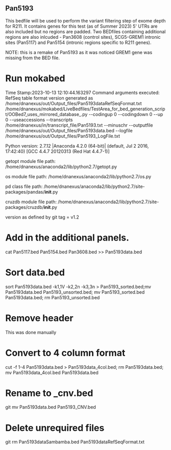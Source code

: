 ## Pan5193
This bedfile will be used to perform the variant filtering step of exome depth for R211. It contains genes for this test (as of Summer 2023) 5' UTRs are also included but no regions are padded. Two BEDfiles containing additional regions are also inlcuded - Pan3608 (control sites), SCG5-GREM1 intronic sites (Pan5117) and Pan5154 (intronic regions specific to R211 genes).

NOTE: this is a remake of Pan5193 as it was noticed GREM1 gene was missing from the BED file. 

# Run mokabed
Time Stamp:2023-10-13 12:10:44.163297
Command arguments executed:
RefSeq table format version generated as /home/dnanexus/out/Output_files/Pan5193dataRefSeqFormat.txt
/home/dnanexus/mokabed/LiveBedfiles/TestArea_for_bed_generation_script/OOBed7_uses_mirrored_database_.py --codingup 0 --codingdown 0 --up 0 --useaccessions --transcripts /home/dnanexus/in/transcript_file/Pan5193.txt --minuschr --outputfile /home/dnanexus/out/Output_files/Pan5193data.bed --logfile /home/dnanexus/out/Output_files/Pan5193_LogFile.txt 

 Python version: 2.7.12 |Anaconda 4.2.0 (64-bit)| (default, Jul  2 2016, 17:42:40) 
[GCC 4.4.7 20120313 (Red Hat 4.4.7-1)]

 getopt module file path: /home/dnanexus/anaconda2/lib/python2.7/getopt.py

 os module file path: /home/dnanexus/anaconda2/lib/python2.7/os.py

 pd class file path: /home/dnanexus/anaconda2/lib/python2.7/site-packages/pandas/__init__.py

 cruzdb module file path: /home/dnanexus/anaconda2/lib/python2.7/site-packages/cruzdb/__init__.py

version as defined by git tag = v1.2

# Add in the additional panels.
cat Pan5117.bed Pan5154.bed Pan3608.bed  >> Pan5193data.bed

# Sort data.bed
sort Pan5193data.bed -k1,1V -k2,2n -k3,3n > Pan5193_sorted.bed;mv Pan5193data.bed Pan5193_unsorted.bed; mv Pan5193_sorted.bed Pan5193data.bed; rm Pan5193_unsorted.bed

# Remove header
This was done manually

# Convert to 4 column format
cut -f 1-4 Pan5193data.bed > Pan5193data_4col.bed; rm Pan5193data.bed; mv Pan5193data_4col.bed Pan5193data.bed

# Rename to _cnv.bed
git mv Pan5193data.bed Pan5193_CNV.bed

# Delete unrequired files
git rm Pan5193dataSambamba.bed Pan5193dataRefSeqFormat.txt




